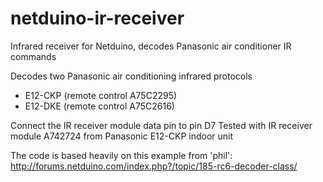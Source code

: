 netduino-ir-receiver
====================

Infrared receiver for Netduino, decodes Panasonic air conditioner IR commands

Decodes two Panasonic air conditioning infrared protocols
* E12-CKP (remote control A75C2295)
* E12-DKE (remote control A75C2616)

Connect the IR receiver module data pin to pin D7
Tested with IR receiver module A742724 from Panasonic E12-CKP indoor unit

The code is based heavily on this example from 'phil': 
http://forums.netduino.com/index.php?/topic/185-rc6-decoder-class/
